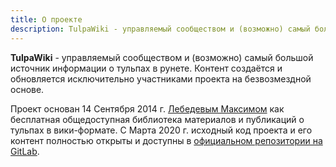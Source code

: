 ```yaml
---
title: О проекте
description: TulpaWiki - управляемый сообществом и (возможно) самый большой источник информации о тульпах.
---
```

**TulpaWiki** - управляемый сообществом и (возможно) самый большой источник
информации о тульпах в рунете. Контент создаётся и обновляется исключительно
участниками проекта на безвозмездной основе.

Проект основан 14 Сентября 2014 г. [Лебедевым Максимом](https://toby3d.me/ru/)
как бесплатная общедоступная библиотека материалов и публикаций о
тульпах в вики-формате. С Марта 2020 г. исходный код проекта и его контент
полностью открыты и доступны в [официальном репозитории на GitLab](https://gitlab.com/tulpawiki/tulpawiki.gitlab.io).
